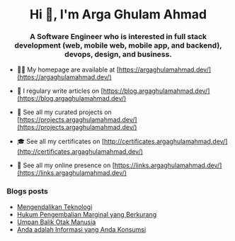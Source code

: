 <h1 align="center">Hi 👋, I'm Arga Ghulam Ahmad</h1>
<h3 align="center">A Software Engineer who is interested in full stack development (web, mobile web, mobile app, and backend), devops, design, and business.</h3>

- 👨‍💻 My homepage are available at [https://argaghulamahmad.dev/](https://argaghulamahmad.dev/)

- 📝 I regulary write articles on [https://blog.argaghulamahmad.dev/](https://blog.argaghulamahmad.dev/)

- 🚧 See all my curated projects on [https://projects.argaghulamahmad.dev/](https://projects.argaghulamahmad.dev/)

- 🎓 See all my certificates on [http://certificates.argaghulamahmad.dev/](http://certificates.argaghulamahmad.dev/)

- 🔗 See all my online presence on [https://links.argaghulamahmad.dev/](https://links.argaghulamahmad.dev/)

### Blogs posts
<!-- BLOG-POST-LIST:START -->
- [Mengendalikan Teknologi](https://blog.argaghulamahmad.dev/2021/11/07/dikendalikan-teknologi/)
- [Hukum Pengembalian Marginal yang Berkurang](https://blog.argaghulamahmad.dev/2021/11/07/hukum-pengembalian-marginal-yang-berkurang/)
- [Umpan Balik Otak Manusia](https://blog.argaghulamahmad.dev/2021/11/07/umpan-balik-otak-manusia/)
- [Anda adalah Informasi yang Anda Konsumsi](https://blog.argaghulamahmad.dev/2021/11/07/aktif-mengonsumsi-informasi/)
<!-- BLOG-POST-LIST:END -->
